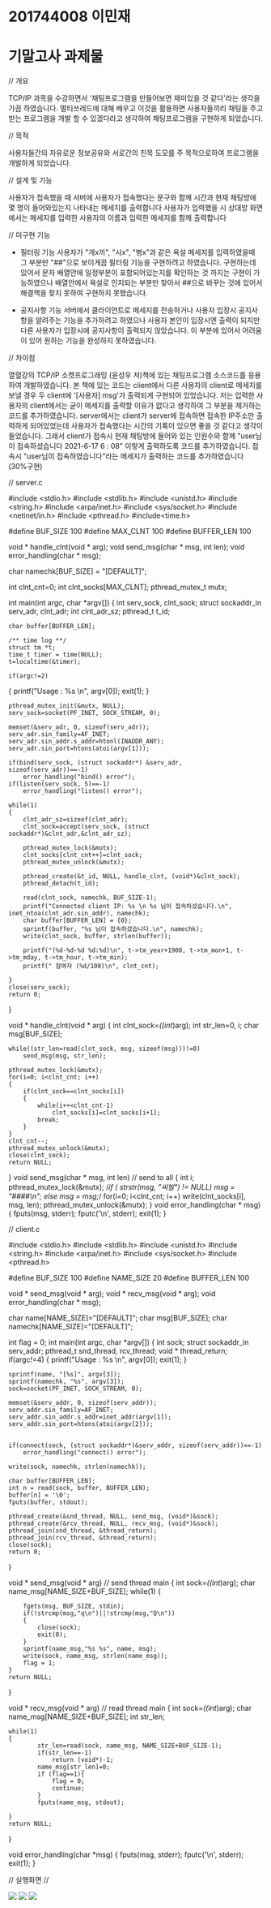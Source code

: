 # 201744008 이민재
# 기말고사 과제물

// 개요

TCP/IP 과목을 수강하면서 '채팅프로그램을 만들어보면 재미있을 것 같다'라는 생각을 가끔 하였습니다.
멀티쓰레드에 대해 배우고 이것을 활용하면 사용자들끼리 채팅을 주고 받는 프로그램을 개발 할 수 있겠다라고 생각하여 채팅프로그램을 구현하게 되었습니다.

// 목적

사용자들간의 자유로운 정보공유와 서로간의 친목 도모를 주 목적으로하여 프로그램을 개발하게 되었습니다.

// 설계 및 기능

사용자가 접속했을 때 서버에 사용자가 접속했다는 문구와 함께 시간과 현재 채팅방에 몇 명이 들어와있는지 나타내는 메세지를 출력합니다
사용자가 입력했을 시 상대방 화면에서는 메세지를 입력한 사용자의 이름과 입력한 메세지를 함께 출력합니다

// 미구현 기능

- 필터링 기능
사용자가 "개x끼", "시x", "병x"과 같은 욕설 메세지를 입력하였을때 그 부분만 "##"으로 보이게끔 필터링 기능을 구현하려고 하였습니다.
구현하는데 있어서 문자 배열안에 일정부분이 포함되어있는지를 확인하는 것 까지는 구현이 가능하였으나 
배열안에서 욕설로 인지되는 부분만 찾아서 ##으로 바꾸는 것에 있어서 해결책을 찾지 못하여 구현하지 못했습니다.

- 공지사항 기능
서버에서 클라이언트로 메세지를 전송하거나 사용자 입장시 공지사항을 알려주는 기능을 추가하려고 하였으나 사용자 본인이 입장시엔 출력이 되지만 
다른 사용자가 입장시에 공지사항이 출력되지 않았습니다. 이 부분에 있어서 어려움이 있어 원하는 기능을 완성하지 못하였습니다.

// 차이점

열혈강의 TCP/IP 소켓프로그래밍 (윤성우 저)책에 있는 채팅프로그램 소스코드를 응용하여 개발하였습니다.
본 책에 있는 코드는 client에서 다른 사용자의  client로 메세지를 보낼 경우 두 client에 '[사용자] msg'가 출력되게 구현되어 있었습니다.
저는 입력한 사용자의 client에서는 굳이 메세지를 출력할 이유가 없다고 생각하여 그 부분을 제거하는 코드를 추가하였습니다.
server에서는 client가 server에 접속하면 접속한 IP주소만 출력하게 되어있었는데 사용자가 접속했다는 시간의 기록이 있으면 좋을 것 같다고 생각이 들었습니다.
그래서 client가 접속시 현재 채팅방에 들어와 있는 인원수와 함께 "user님이 접속하셨습니다 2021-6-17 6 : 08" 이렇게 출력하도록 코드를 추가하였습니다.
접속시 "user님이 접속하였습니다"라는 메세지가 출력하는 코드를 추가하였습니다 (30%구현)


// server.c

#include <stdio.h>
#include <stdlib.h>
#include <unistd.h>
#include <string.h>
#include <arpa/inet.h>
#include <sys/socket.h>
#include <netinet/in.h>
#include <pthread.h>
#include<time.h>

#define BUF_SIZE 100
#define MAX_CLNT 100
#define BUFFER_LEN 100

void * handle_clnt(void * arg);
void send_msg(char * msg, int len);
void error_handling(char * msg);

char namechk[BUF_SIZE] = "[DEFAULT]";

int clnt_cnt=0;
int clnt_socks[MAX_CLNT];
pthread_mutex_t mutx;

int main(int argc, char *argv[])
{
    int serv_sock, clnt_sock;
    struct sockaddr_in serv_adr, clnt_adr;
    int clnt_adr_sz;
    pthread_t t_id;
    
    char buffer[BUFFER_LEN];
    
    /** time log **/
    struct tm *t;
    time_t timer = time(NULL);
    t=localtime(&timer);

    if(argc!=2) 
   {
        printf("Usage : %s <port>\n", argv[0]);
        exit(1);
    }

    pthread_mutex_init(&mutx, NULL);
    serv_sock=socket(PF_INET, SOCK_STREAM, 0);

    memset(&serv_adr, 0, sizeof(serv_adr));
    serv_adr.sin_family=AF_INET;
    serv_adr.sin_addr.s_addr=htonl(INADDR_ANY);
    serv_adr.sin_port=htons(atoi(argv[1]));

    if(bind(serv_sock, (struct sockaddr*) &serv_adr, sizeof(serv_adr))==-1)
        error_handling("bind() error");
    if(listen(serv_sock, 5)==-1)
        error_handling("listen() error");

    while(1)
    {
        clnt_adr_sz=sizeof(clnt_adr);
        clnt_sock=accept(serv_sock, (struct sockaddr*)&clnt_adr,&clnt_adr_sz);

        pthread_mutex_lock(&mutx);
        clnt_socks[clnt_cnt++]=clnt_sock;
        pthread_mutex_unlock(&mutx);

        pthread_create(&t_id, NULL, handle_clnt, (void*)&clnt_sock);
        pthread_detach(t_id);

        read(clnt_sock, namechk, BUF_SIZE-1);
        printf("Connected client IP: %s \n %s 님이 접속하셨습니다.\n", inet_ntoa(clnt_adr.sin_addr), namechk);
        char buffer[BUFFER_LEN] = {0};
        sprintf(buffer, "%s 님이 접속하셨습니다.\n", namechk);
        write(clnt_sock, buffer, strlen(buffer));

        printf("(%d-%d-%d %d:%d)\n", t->tm_year+1900, t->tm_mon+1, t->tm_mday, t->tm_hour, t->tm_min);
        printf(" 참여자 (%d/100)\n", clnt_cnt);

    }
    close(serv_sock);
    return 0;
}

void * handle_clnt(void * arg)
{
    int clnt_sock=*((int*)arg);
    int str_len=0, i;
    char msg[BUF_SIZE];

    while((str_len=read(clnt_sock, msg, sizeof(msg)))!=0)
        send_msg(msg, str_len);

    pthread_mutex_lock(&mutx);
    for(i=0; i<clnt_cnt; i++)
    {
        if(clnt_sock==clnt_socks[i])
        {
            while(i++<clnt_cnt-1)
                clnt_socks[i]=clnt_socks[i+1];
            break;
        }
    }
    clnt_cnt--;
    pthread_mutex_unlock(&mutx);
    close(clnt_sock);
    return NULL;
}
void send_msg(char * msg, int len)   // send to all
{
    int i;
    pthread_mutex_lock(&mutx);
    /*if ( strstr(msg, "씨발") != NULL)
            msg = "####\n";
    else
            msg = msg;*/
    for(i=0; i<clnt_cnt; i++)
        write(clnt_socks[i], msg, len);
    pthread_mutex_unlock(&mutx);
}
void error_handling(char * msg)
{
    fputs(msg, stderr);
    fputc('\n', stderr);
    exit(1);
}



// client.c

#include <stdio.h>
#include <stdlib.h>
#include <unistd.h>
#include <string.h>
#include <arpa/inet.h>
#include <sys/socket.h>
#include <pthread.h>

#define BUF_SIZE 100
#define NAME_SIZE 20
#define BUFFER_LEN 100

void * send_msg(void * arg);
void * recv_msg(void * arg);
void error_handling(char * msg);

char name[NAME_SIZE]="[DEFAULT]";
char msg[BUF_SIZE];
char namechk[NAME_SIZE]="[DEFAULT]";

int flag = 0;
int main(int argc, char *argv[])
{
    int sock;
    struct sockaddr_in serv_addr;
    pthread_t snd_thread, rcv_thread;
    void * thread_return;
    if(argc!=4) {
        printf("Usage : %s <IP> <port> <name>\n", argv[0]);
        exit(1);
     }

    sprintf(name, "[%s]", argv[3]);
    sprintf(namechk, "%s", argv[3]);
    sock=socket(PF_INET, SOCK_STREAM, 0);

    memset(&serv_addr, 0, sizeof(serv_addr));
    serv_addr.sin_family=AF_INET;
    serv_addr.sin_addr.s_addr=inet_addr(argv[1]);
    serv_addr.sin_port=htons(atoi(argv[2]));


    if(connect(sock, (struct sockaddr*)&serv_addr, sizeof(serv_addr))==-1)
        error_handling("connect() error");

    write(sock, namechk, strlen(namechk));
    
    char buffer[BUFFER_LEN];
    int n = read(sock, buffer, BUFFER_LEN);
    buffer[n] = '\0';
    fputs(buffer, stdout);
    
    pthread_create(&snd_thread, NULL, send_msg, (void*)&sock);
    pthread_create(&rcv_thread, NULL, recv_msg, (void*)&sock);
    pthread_join(snd_thread, &thread_return);
    pthread_join(rcv_thread, &thread_return);
    close(sock);
    return 0;
}

void * send_msg(void * arg)   // send thread main
{
    int sock=*((int*)arg);
    char name_msg[NAME_SIZE+BUF_SIZE];
    while(1)
    {

        fgets(msg, BUF_SIZE, stdin);
        if(!strcmp(msg,"q\n")||!strcmp(msg,"Q\n"))
        {
            close(sock);
            exit(0);
        }
        sprintf(name_msg,"%s %s", name, msg);
        write(sock, name_msg, strlen(name_msg));
        flag = 1;
    }
    return NULL;
}

void * recv_msg(void * arg)   // read thread main
{
    int sock=*((int*)arg);
    char name_msg[NAME_SIZE+BUF_SIZE];
    int str_len;

    while(1)
    {
            str_len=read(sock, name_msg, NAME_SIZE+BUF_SIZE-1);
            if(str_len==-1)
                return (void*)-1;
            name_msg[str_len]=0;
            if (flag==1){
                flag = 0;
                continue;
            }
            fputs(name_msg, stdout);

    }
    return NULL;
}

void error_handling(char *msg)
{
    fputs(msg, stderr);
    fputc('\n', stderr);
    exit(1);
}


// 실행화면 // 
    
    
    
  <img width="" height="" src="./png/201744008_이민재A_server.png"></img>
  <img width="" height="" src="./png/201744008_이민재A_client_1.png"></img>
  <img width="" height="" src="./png/201744008_이민재A_client_2.png"></img>
  
